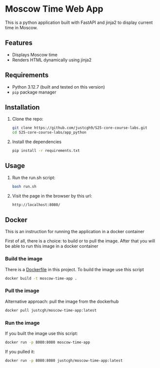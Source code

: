# Moscow Time Web App

This is a python application built with FastAPI and jinja2 to display current time in Moscow.

## Features

- Displays Moscow time
- Renders HTML dynamically using jinja2

## Requirements

- Python 3.12.7 (built and tested on this version)
- `pip` package manager

## Installation

1. Clone the repo:

    ```bash
    git clone https://github.com/justcgh9/S25-core-course-labs.git
    cd S25-core-course-labs/app_python
    ```

2. Install the dependencies

    ```bash
    pip install -r requirements.txt
    ```

## Usage

1. Run the run.sh script:

    ```bash
    bash run.sh
    ```

2. Visit the page in the browser by this url:

    ```bash
    http://localhost:8080/
    ```

## Docker

This is an instruction for running the application in a docker container

First of all, there is a choice: to build or to pull the image.
After that you will be able to run this image in a docker container

### Build the image

There is a [Dockerfile](/app_python/Dockerfile) in this project. To build the image use this script

```bash
docker build -t moscow-time-app .
```

### Pull the image

Alternative approach: pull the image from the dockerhub

```bash
docker pull justcgh/moscow-time-app:latest
```

### Run the image

If you built the image use this script:

```bash
docker run -p 8080:8080 moscow-time-app
```

If you pulled it:

```bash
docker run -p 8080:8080 justcgh/moscow-time-app:latest
```
